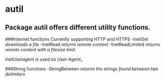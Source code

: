 autil
=====

Package autil offers different utility functions.
-
###Internet functions
Currently supporting HTTP and HTTPS
-InetGet	_downloads a file_
-InetRead	_returns remote content_
-InetReadLimited	_returns remote content with a filesize limit._	

_InetUseragent is used as User-Agent__

###String functions
-StringBetween	_returns the strings found between two delimiters_
